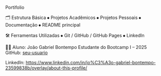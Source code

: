 Portifolio 

🗂️ Estrutura Básica
⦁	Projetos Acadêmicos
⦁	Projetos Pessoais
⦁	Documentação
⦁	README principal

🛠️ Ferramentas Utilizadas
⦁	Git / GitHub / GitHub Pages
⦁	LinkedIn



🧑‍💻 Aluno: João Gabriel Bontempo
Estudante do Bootcamp I – 2025  
GitHub: [seu-usuario ](https://github.com/joaogabriel44) 

LinkedIn: https://www.linkedin.com/in/jo%C3%A3o-gabriel-bontempo-23599838b/overlay/about-this-profile/

